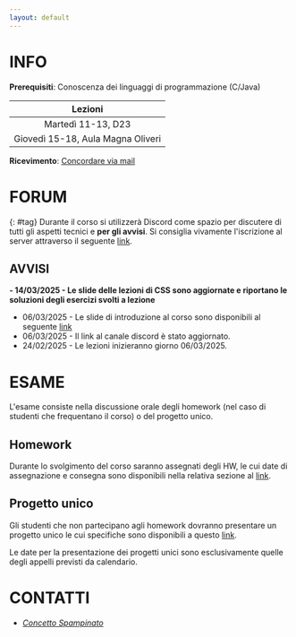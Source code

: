 ```yaml
---
layout: default
---
```


# INFO

**Prerequisiti**: Conoscenza dei linguaggi di programmazione (C/Java)  

| Lezioni            |
| :----------------: |
| Martedì 11-13, D23 |
| Giovedì 15-18, Aula Magna Oliveri |

**Ricevimento**: [Concordare via mail](#staff) 

# FORUM 
{: #tag}
Durante il corso si utilizzerà Discord come spazio per discutere di tutti gli aspetti tecnici e **per gli avvisi**. Si consiglia vivamente l'iscrizione al server attraverso il seguente [link](https://discord.gg/U9VNZHmEC6).

## AVVISI
**- 14/03/2025 - Le slide delle lezioni di CSS sono aggiornate e riportano le soluzioni degli esercizi svolti a lezione**
- 06/03/2025 - Le slide di introduzione al corso sono disponibili al seguente [link](https://drive.google.com/file/d/1EZY7q1FsQGVTG0G5oWY-ayoeQWwmVDoj/view?usp=sharing)
- 06/03/2025 - Il link al canale discord è stato aggiornato.
- 24/02/2025 - Le lezioni inizieranno giorno 06/03/2025.


# ESAME
L'esame consiste nella discussione orale degli homework (nel caso di studenti che frequentano il corso) o del progetto unico.  

## Homework

Durante lo svolgimento del corso saranno assegnati degli HW, le cui date di assegnazione e consegna sono disponibili nella relativa sezione al [link](./homework.md). 

## Progetto unico

Gli studenti che non partecipano agli homework dovranno presentare un progetto unico le cui specifiche sono
disponibili a questo [link](https://drive.google.com/file/d/108HxBicJ0u5Dils_82hDVs94bTGHVvOI/view?usp=sharing).

Le date per la presentazione dei progetti unici sono
esclusivamente quelle degli appelli previsti da calendario. 

# CONTATTI

- *[Concetto Spampinato](mailto:concetto.spampinato@unict.it)*


